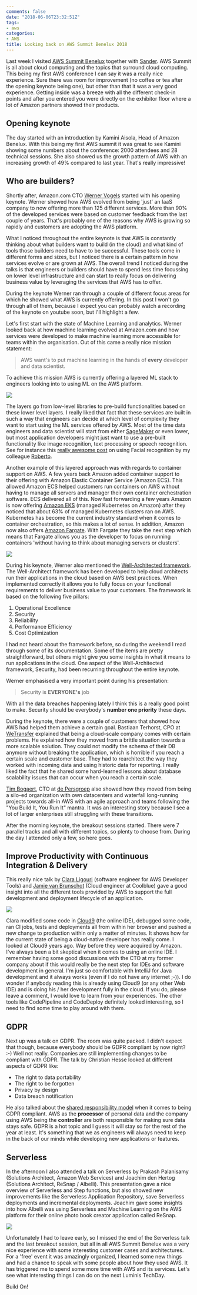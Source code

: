 ```yaml
---
comments: false
date: "2018-06-06T23:32:51Z"
tags:
- aws
categories:
- AWS
title: Looking back on AWS Summit Benelux 2018
---
```


Last week I visited [AWS Summit Benelux][1] together with [Sander][2]. AWS Summit is all about cloud computing and the topics that surround cloud computing. This being my first AWS conference I can say it was a really nice experience. Sure there was room for improvement (no coffee or tea after the opening keynote being one), but other than that it was a very good experience. Getting inside was a breeze with all the different check-in points and after you entered you were directly on the exhibitor floor where a lot of Amazon partners showed their products.

## Opening keynote

The day started with an introduction by Kamini Aisola, Head of Amazon Benelux. With this being my first AWS summit it was great to see Kamini showing some numbers about the conference: 2000 attendees and 28 technical sessions. She also showed us the growth pattern of AWS with an increasing growth of 49% compared to last year. That's really impressive!

## Who are builders?

Shortly after, Amazon.com CTO [Werner Vogels][3] started with his opening keynote. Werner showed how AWS evolved from being 'just' an IaaS company to now offering more than 125 different services. More than 90% of the developed services were based on customer feedback from the last couple of years. That's probably one of the reasons why AWS is growing so rapidly and customers are adopting the AWS platform.

What I noticed throughout the entire keynote is that AWS is constantly thinking about what builders want to build (in the cloud) and what kind of tools those builders need to have to be successful. These tools come in different forms and sizes, but I noticed there is a certain pattern in how services evolve or are grown at AWS. The overall trend I noticed during the talks is that engineers or builders should have to spend less time focussing on lower level infrastructure and can start to really focus on delivering business value by leveraging the services that AWS has to offer.

During the keynote Werner ran through a couple of different focus areas for which he showed what AWS is currently offering. In this post I won't go through all of them, because I expect you can probably watch a recording of the keynote on youtube soon, but I'll highlight a few.

Let's first start with the state of Machine Learning and analytics. Werner looked back at how machine learning evolved at Amazon.com and how services were developed to make machine learning more accessible for teams within the organisation. Out of this came a really nice mission statement:

> AWS want's to put machine learning in the hands of **every** developer and data scientist.

To achieve this mission AWS is currently offering a layered ML stack to engineers looking into to using ML on the AWS platform.

![](/assets/2018/ml-stack-aws.png)

The layers go from low-level libraries to pre-build functionalities based on these lower level layers. I really liked that fact that these services are built in such a way that engineers can decide at which level of complexity they want to start using the ML services offered by AWS. Most of the time data engineers and data scientist will start from either [SageMaker][5] or even lower, but most application developers might just want to use a pre-built functionality like image recognition, text processing or speech recognition. See for instance this [really awesome post][6] on using Facial recognition by my colleague [Roberto][7].

Another example of this layered approach was with regards to container support on AWS. A few years back Amazon added container support to their offering with Amazon Elastic Container Service (Amazon ECS). This allowed Amazon ECS helped customers run containers on AWS without having to manage all servers and manager their own container orchestration software. ECS delivered all of this. Now fast forwarding a few years Amazon is now offering [Amazon EKS][8] (managed Kubernetes on Amazon) after they noticed that about 63% of managed Kubernetes clusters ran on AWS. Kubernetes has become the current industry standard when it comes to container orchestration, so this makes a lot of sense. In addition, Amazon now also offers [Amazon Fargate][9]. With Fargate they take the next step which means that Fargate allows you as the developer to focus on running containers 'without having to think about managing servers or clusters'.

![](/assets/2018/IMG_0108.jpg)

During his keynote, Werner also mentioned the [Well-Architected framework][11]. The Well-Architect framework has been developed to help cloud architects run their applications in the cloud based on AWS best practices. When implemented correctly it allows you to fully focus on your functional requirements to deliver business value to your customers. The framework is based on the following five pillars:

1.  Operational Excellence
2.  Security 
3.  Reliability
4.  Performance Efficiency
5.  Cost Optimization

I had not heard about the framework before, so during the weekend I read through some of its documentation. Some of the items are pretty straightforward, but others might give you some insights in what it means to run applications in the cloud. One aspect of the Well-Architected framework, Security, had been recurring throughout the entire keynote.

Werner emphasised a very important point during his presentation:

> Security is **EVERYONE's** job

With all the data breaches happening lately I think this is a really good point to make. Security should be everybody's **number one priority** these days.

During the keynote, there were a couple of customers that showed how AWS had helped them achieve a certain goal. Bastiaan Terhorst, CPO at [WeTransfer][12] explained that being a cloud-scale company comes with certain problems. He explained how they moved from a brittle situation towards a more scalable solution. They could not modify the schema of their DB anymore without breaking the application, which is horrible if you reach a certain scale and customer base. They had to rearchitect the way they worked with incoming data and using historic data for reporting. I really liked the fact that he shared some hard-learned lessons about database scalability issues that can occur when you reach a certain scale.

[Tim Bogaert][13], CTO at [de Persgroep][14] also showed how they moved from being a silo-ed organization with own datacenters and waterfall long-running projects towards all-in AWS with an agile approach and teams following the "You Build It, You Run It" mantra. It was an interesting story because I see a lot of larger enterprises still struggling with these transitions.

After the morning keynote, the breakout sessions started. There were 7 parallel tracks and all with different topics, so plenty to choose from. During the day I attended only a few, so here goes.

## Improve Productivity with Continuous Integration & Delivery

This really nice talk by [Clara Ligouri][15] (software engineer for AWS Developer Tools) and [Jamie van Brunschot][16] (Cloud engineer at Coolblue) gave a good insight into all the different tools provided by AWS to support the full development and deployment lifecycle of an application.

![](/assets/2018/IMG_0114-768x576.jpg)

Clara modified some code in [Cloud9][18] (the online IDE), debugged some code, ran CI jobs, tests and deployments all from within her browser and pushed a new change to production within only a matter of minutes. It shows how far the current state of being a cloud-native developer has really come. I looked at Cloud9 years ago. Way before they were acquired by Amazon. I've always been a bit skeptical when it comes to using an online IDE. I remember having some good discussions with the CTO at my former company about if this would really be the next step for IDEs and software development in general. I'm just so comfortable with IntelliJ for Java development and it always works (even if I do not have any internet ;-)). I do wonder if anybody reading this is already using Cloud9 (or any other Web IDE) and is doing his / her development fully in the cloud. If you do, please leave a comment, I would love to learn from your experiences. The other tools like CodePipeline and CodeDeploy definitely looked interesting, so I need to find some time to play around with them.

## GDPR

Next up was a talk on GDPR. The room was quite packed. I didn't expect that though, because everybody should be GDPR compliant by now right? :-) Well not really. Companies are still implementing changes to be compliant with GDPR. The talk by Christian Hesse looked at different aspects of GDPR like:

*   The right to data portability
*   The right to be forgotten
*   Privacy by design
*   Data breach notification

He also talked about the [shared responsibility model][19] when it comes to being GDPR compliant. AWS as the **processor** of personal data and the company using AWS being the **controller** are both responsible for making sure data stays safe. GDPR is a hot topic and I guess it will stay so for the rest of the year at least. It's something that we as engineers will always need to keep in the back of our minds while developing new applications or features.

## Serverless

In the afternoon I also attended a talk on Serverless by Prakash Palanisamy (Solutions Architect, Amazon Web Services) and Joachim den Hertog (Solutions Architect, ReSnap / Albelli). This presentation gave a nice overview of Serverless and Step functions, but also showed new improvements like the Serverless Application Repository, save Serverless deployments and incremental deployments. Joachim gave some insights into how Albelli was using Serverless and Machine Learning on the AWS platform for their online photo book creator application called ReSnap.

![](/assets/2018/IMG_0133-768x576.jpg)

Unfortunately I had to leave early, so I missed the end of the Serverless talk and the last breakout session, but all in all AWS Summit Benelux was a very nice experience with some interesting customer cases and architectures. For a 'free' event it was amazingly organized, I learned some new things and had a chance to speak with some people about how they used AWS. It has triggered me to spend some more time with AWS and its services. Let's see what interesting things I can do on the next Luminis TechDay.

Build On!

 [1]: https://aws.amazon.com/summits/benelux/
 [2]: https://amsterdam.luminis.eu/author/sander-meinema/
 [3]: https://twitter.com/Werner
 [4]: /assets/2018/ml-stack-aws.png
 [5]: https://aws.amazon.com/sagemaker/
 [6]: https://amsterdam.luminis.eu/2018/06/05/tech-day-facial-recognition-on-my-magic-mirror/
 [7]: https://amsterdam.luminis.eu/author/roberto/
 [8]: https://aws.amazon.com/blogs/aws/amazon-elastic-container-service-for-kubernetes/
 [9]: https://aws.amazon.com/fargate/
 [10]: /assets/2018/IMG_0108.jpg
 [11]: https://aws.amazon.com/architecture/well-architected/
 [12]: https://wetransfer.com
 [13]: https://twitter.com/bogguard
 [14]: https://www.persgroep.be/en
 [15]: https://twitter.com/clare_liguori
 [16]: https://twitter.com/JvanBrunschot
 [17]: /assets/2018/IMG_0114.jpg
 [18]: https://aws.amazon.com/cloud9/
 [19]: https://aws.amazon.com/compliance/shared-responsibility-model/
 [20]: /assets/2018/IMG_0133.jpg